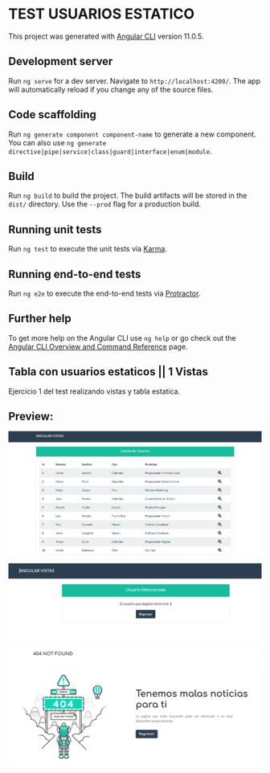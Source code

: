 # TEST USUARIOS ESTATICO

This project was generated with [Angular CLI](https://github.com/angular/angular-cli) version 11.0.5.

## Development server

Run `ng serve` for a dev server. Navigate to `http://localhost:4200/`. The app will automatically reload if you change any of the source files.

## Code scaffolding

Run `ng generate component component-name` to generate a new component. You can also use `ng generate directive|pipe|service|class|guard|interface|enum|module`.

## Build

Run `ng build` to build the project. The build artifacts will be stored in the `dist/` directory. Use the `--prod` flag for a production build.

## Running unit tests

Run `ng test` to execute the unit tests via [Karma](https://karma-runner.github.io).

## Running end-to-end tests

Run `ng e2e` to execute the end-to-end tests via [Protractor](http://www.protractortest.org/).

## Further help

To get more help on the Angular CLI use `ng help` or go check out the [Angular CLI Overview and Command Reference](https://angular.io/cli) page.

## Tabla con usuarios estaticos || 1 Vistas 

Ejercicio 1 del test realizando vistas y tabla estatica.

## Preview:

![Cat](https://github.com/luisibarra10/Test-Usuarios-Estatico/blob/main/src/assets/img/preview.PNG)

![Cat](https://github.com/luisibarra10/Test-Usuarios-Estatico/blob/main/src/assets/img/preview2.PNG)

![Cat](https://github.com/luisibarra10/Test-Usuarios-Estatico/blob/main/src/assets/img/preview3.PNG)

